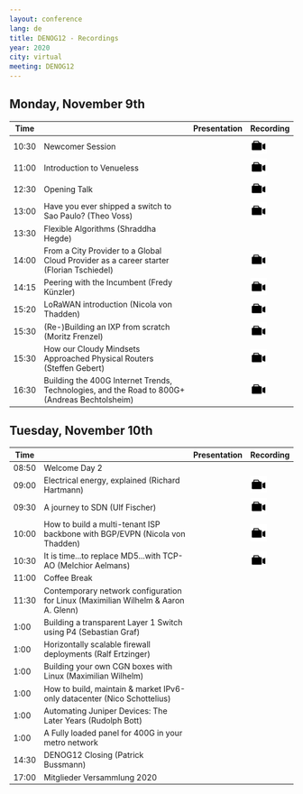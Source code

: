 ```yaml
---
layout: conference
lang: de
title: DENOG12 - Recordings
year: 2020
city: virtual
meeting: DENOG12
---
```



## Monday, November 9th

| Time  |                                | Presentation                  |  Recording                    |
|-------|--------------------------------|-------------------------------|-------------------------------|
| 10:30 | Newcomer Session               |                               | <a href="https://www.youtube.com/watch?v=ZxCrfa4IfnY" target="_new"><img src="/images/recording.png" style="height:30px;"></a> |
| 11:00 | Introduction to Venueless      |                               | <a href="https://www.youtube.com/watch?v=u95cNlC25Ic" target="_new"><img src="/images/recording.png" style="height:30px;"></a> |
| 12:30 | Opening Talk                   |                               | <a href="https://www.youtube.com/watch?v=b45Kr4g1Msw" target="_new"><img src="/images/recording.png" style="height:30px;"> |
| 13:00 | Have you ever shipped a switch to Sao Paulo? (Theo Voss) |                               |<a href="https://www.youtube.com/watch?v=ng3Qw6D75pE" target="_new"><img src="/images/recording.png" style="height:30px;">  |
| 13:30 | Flexible Algorithms (Shraddha Hegde)                  |                               | |
| 14:00 | From a City Provider to a Global Cloud Provider as a career starter (Florian Tschiedel) |                               | <a href="https://www.youtube.com/watch?v=hJqHXCTMkdM" target="_new"><img src="/images/recording.png" style="height:30px;">  |
| 14:15 | Peering with the Incumbent (Fredy Künzler) |                               |  <a href="https://www.youtube.com/watch?v=XtW1rG8CcTg" target="_new"><img src="/images/recording.png" style="height:30px;"> |
| 15:20 | LoRaWAN introduction (Nicola von Thadden) |                               |<a href="https://www.youtube.com/watch?v=flznbNjbiAA" target="_new"><img src="/images/recording.png" style="height:30px;">  |
| 15:30 | (Re-)Building an IXP from scratch (Moritz Frenzel) |                               |  <a href="https://www.youtube.com/watch?v=6zTYj8WGYyo&t=1s" target="_new"><img src="/images/recording.png" style="height:30px;"> |
| 15:30 | How our Cloudy Mindsets Approached Physical Routers (Steffen Gebert) |                               | <a href="https://www.youtube.com/watch?v=R8GdDQDCVvY" target="_new"><img src="/images/recording.png" style="height:30px;"> |
| 16:30 | Building the 400G Internet Trends, Technologies, and the Road to 800G+ (Andreas Bechtolsheim) |                               |  <a href="https://www.youtube.com/watch?v=ySKz_ob5_fI" target="_new"><img src="/images/recording.png" style="height:30px;"> |

## Tuesday, November 10th

| Time  |                                | Presentation                  |  Recording                    |
|-------|--------------------------------|-------------------------------|-------------------------------|
| 08:50 | Welcome Day 2                  | | |
| 09:00 | Electrical energy, explained (Richard Hartmann) | | <a href="https://www.youtube.com/watch?v=cw22HDiVXno" target="_new"><img src="/images/recording.png" style="height:30px;"> |
| 09:30 | A journey to SDN (Ulf Fischer) | | <a href="https://www.youtube.com/watch?v=aqGkh20_mNM " target="_new"><img src="/images/recording.png" style="height:30px;"> |
| 10:00 | How to build a multi-tenant ISP backbone with BGP/EVPN (Nicola von Thadden) | | <a href="https://www.youtube.com/watch?v=rxyu3k7_oZ0" target="_new"><img src="/images/recording.png" style="height:30px;">|
| 10:30 | It is time...to replace MD5...with TCP-AO (Melchior Aelmans) | | <a href="https://www.youtube.com/watch?v=lekk4PzEkMk" target="_new"><img src="/images/recording.png" style="height:30px;">|
| 11:00 | Coffee Break                   |
| 11:30 | Contemporary network configuration for Linux (Maximilian Wilhelm & Aaron A. Glenn) | | |
| 1:00 | Building a transparent Layer 1 Switch using P4 (Sebastian Graf) | | |
| 1:00 | Horizontally scalable firewall deployments (Ralf Ertzinger) | | |
| 1:00 | Building your own CGN boxes with Linux (Maximilian Wilhelm) | | |
| 1:00 | How to build, maintain & market IPv6-only datacenter (Nico Schottelius) | | |
| 1:00 | Automating Juniper Devices: The Later Years (Rudolph Bott) | | |
| 1:00 | A Fully loaded panel for 400G in your metro network | | |
| 14:30 | DENOG12 Closing (Patrick Bussmann) | | |
| 17:00 | Mitglieder Versammlung 2020    | | |














